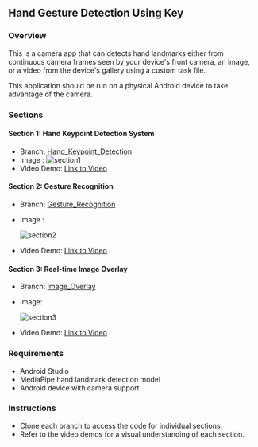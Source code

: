 ## Hand Gesture Detection Using Key

### Overview
This is a camera app that can detects hand landmarks either from continuous camera frames seen by your device's front camera, an image, or a video from the device's gallery using a custom task file.

This application should be run on a physical Android device to take advantage of the camera.

### Sections

#### Section 1: Hand Keypoint Detection System
- Branch: [Hand_Keypoint_Detection](https://github.com/SantoshInchalakaranji/HandGestureDetection/tree/key_point_detection)
- Image :
   ![section1](https://github.com/SantoshInchalakaranji/HandGestureDetection/assets/94300931/3b462ba7-61be-41ed-864b-845c3fbe1167)
- Video Demo: [Link to Video](link_to_video)

#### Section 2: Gesture Recognition
- Branch: [Gesture_Recognition](lhttps://github.com/SantoshInchalakaranji/HandGestureDetection/tree/gesture_detection)
- Image :
  
  ![section2](https://github.com/SantoshInchalakaranji/HandGestureDetection/assets/94300931/f9785fc9-c8d8-4a01-997e-777971e35043)
- Video Demo: [Link to Video](link_to_video)

#### Section 3: Real-time Image Overlay
- Branch: [Image_Overlay](https://github.com/SantoshInchalakaranji/HandGestureDetection/tree/master)
- Image:
  
  ![section3](https://github.com/SantoshInchalakaranji/HandGestureDetection/assets/94300931/dc3aaca3-1e5c-4c57-85c1-8f91a26c9939)

- Video Demo: [Link to Video](link_to_video)

### Requirements
- Android Studio
- MediaPipe hand landmark detection model
- Android device with camera support

### Instructions
- Clone each branch to access the code for individual sections.
- Refer to the video demos for a visual understanding of each section.
